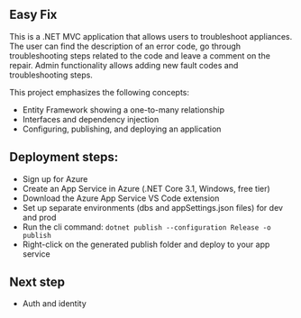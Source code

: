 ## Easy Fix

This is a .NET MVC application that allows users to troubleshoot appliances. The user can find the description of an error code, go through troubleshooting steps related to the code and leave a comment on the repair. 
Admin functionality allows adding new fault codes and troubleshooting steps.

This project emphasizes the following concepts:
- Entity Framework showing a one-to-many relationship
- Interfaces and dependency injection
- Configuring, publishing, and deploying an application

## Deployment steps:

- Sign up for Azure
- Create an App Service in Azure (.NET Core 3.1, Windows, free tier)
- Download the Azure App Service VS Code extension
- Set up separate environments (dbs and appSettings.json files) for dev and prod
- Run the cli command: `dotnet publish --configuration Release -o publish`
- Right-click on the generated publish folder and deploy to your app service 

## Next step

- Auth and identity
